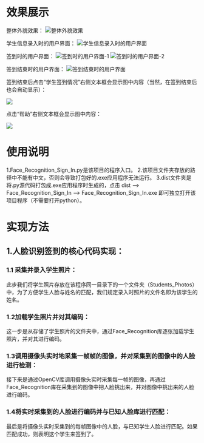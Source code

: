 # 效果展示
整体外貌效果：
![整体外貌效果](https://user-images.githubusercontent.com/57986069/155431634-363e0b90-4a51-4fb3-ae0f-a2adc7ed2e9a.png)

学生信息录入时的用户界面：
![学生信息录入时的用户界面](https://user-images.githubusercontent.com/57986069/155431698-e2c7bd39-6ac8-43b1-a893-5669b70ef2a3.png)

签到时的用户界面：
![签到时的用户界面-1](https://user-images.githubusercontent.com/57986069/155431713-ed44278e-bbda-4ab4-81eb-fbdfe6d9b699.png)
![签到时的用户界面-2](https://user-images.githubusercontent.com/57986069/155431723-0f18307f-9cae-409d-80d8-ebc94bfb1948.png)

签到结束时的用户界面：
![签到结束时的用户界面](https://user-images.githubusercontent.com/57986069/155431735-7376fa15-d155-48d0-bd9f-33e487491933.png)

签到结束后点击“学生签到情况”右侧文本框会显示图中内容（当然，在签到结束后也会自动显示）：
<div style="align: center">
<img src="https://user-images.githubusercontent.com/57986069/155431766-2b185b2d-d8b7-4fa9-b918-4be6e85f70d1.png"/>
</div>

点击“帮助”右侧文本框会显示图中内容：
<div style="align: center">
<img src="https://user-images.githubusercontent.com/57986069/155431800-197a3c7c-3c00-4f50-8c51-56b124775ba8.png"/>
</div>

# 使用说明
1.Face_Recognition_Sign_In.py是该项目的程序入口。
2.该项目文件夹存放的路径中不能有中文，否则会导致打包好的.exe应用程序无法运行。
3.dist文件夹是将.py源代码打包成.exe应用程序时生成的，点击 dist --> Face_Recognition_Sign_In --> Face_Recognition_Sign_In.exe 即可独立打开该项目程序（不需要打开python）。

# 实现方法
## 1.人脸识别签到的核心代码实现：
### 1.1	采集并录入学生照片：
此步我们将学生照片存放在该程序同一目录下的一个文件夹（Students_Photos）中，为了方便学生人脸与姓名的匹配，我们规定录入时照片的文件名即为该学生的姓名。
### 1.2加载学生照片并对其编码：
这一步是从存储了学生照片的文件夹中，通过Face_Recognition库逐张加载学生照片，并对其进行编码。
### 1.3调用摄像头实时地采集一帧帧的图像，并对采集到的图像中的人脸进行检测：
接下来是通过OpenCV库调用摄像头实时采集每一帧的图像，再通过Face_Recognition库在采集到的图像中把人脸挑出来，并对图像中挑出来的人脸进行编码。
### 1.4将实时采集到的人脸进行编码并与已知人脸库进行匹配：
最后是将摄像头实时采集到的每帧图像中的人脸，与已知学生人脸进行匹配。如果匹配成功，则表明这个学生来签到了。

